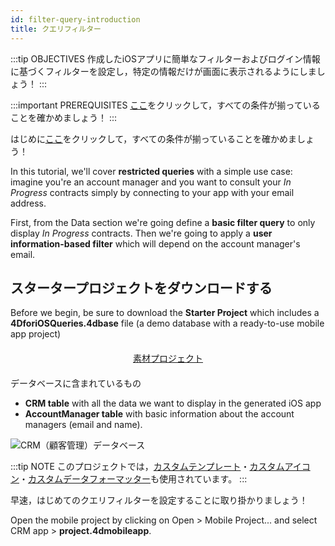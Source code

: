 ```yaml
---
id: filter-query-introduction
title: クエリフィルター
---
```


:::tip OBJECTIVES 作成したiOSアプリに簡単なフィルターおよびログイン情報に基づくフィルターを設定し，特定の情報だけが画面に表示されるようにしましょう！ :::

:::important PREREQUISITES [ここ](prerequisites.html)をクリックして，すべての条件が揃っていることを確かめましょう！ :::

はじめに[ここ](prerequisites.html)をクリックして，すべての条件が揃っていることを確かめましょう！

</div>

In this tutorial, we'll cover **restricted queries** with a simple use case: imagine you're an account manager and you want to consult your *In Progress* contracts simply by connecting to your app with your email address.

First, from the Data section we're going define a **basic filter query** to only display *In Progress* contracts. Then we're going to apply a **user information-based filter** which will depend on the account manager's email.

## スタータープロジェクトをダウンロードする

Before we begin, be sure to download the **Starter Project** which includes a **4DforiOSQueries.4dbase** file (a demo database with a ready-to-use mobile app project)

<div style="text-align: center; margin-top: 20px; margin-bottom: 20px">
  <p spaces-before="0">
    <a class="button"
href="https://github.com/4d-for-ios/tutorial-RestrictedQueries/releases/latest/download/tutorial-RestrictedQueries.zip">素材プロジェクト</a>
  </p>
</div>

データベースに含まれているもの

* **CRM table** with all the data we want to display in the generated iOS app
* **AccountManager table** with basic information about the account managers (email and name).

![CRM（顧客管理）データベース](assets/en/restricted-queries/CRMDatabase.png)

:::tip NOTE このプロジェクトでは，[カスタムテンプレート](https://4d.github.io/4d-for-ios/docs/en/creating-listform-templates.html)・[カスタムアイコン](https://4d.github.io/4d-for-ios/docs/en/using-icons.html)・[カスタムデータフォーマッター](https://4d.github.io/4d-for-ios/docs/en/creating-data-formatter.html)も使用されています。 :::

早速，はじめてのクエリフィルターを設定することに取り掛かりましょう！

Open the mobile project by clicking on Open > Mobile Project... and select CRM app > **project.4dmobileapp**.
